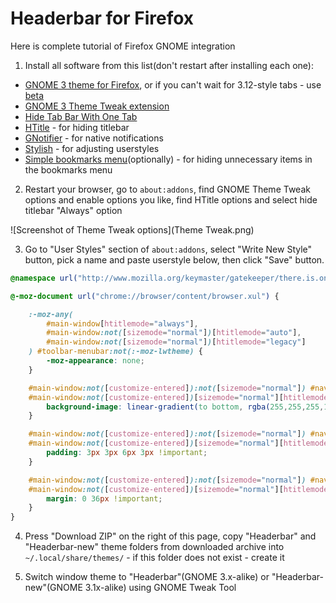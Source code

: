 # Headerbar for Firefox

Here is complete tutorial of Firefox GNOME integration

1. Install all software from this list(don't restart after installing each one):
 * [GNOME 3 theme for Firefox](https://addons.mozilla.org/firefox/addon/adwaita/), or if you can't wait for 3.12-style tabs - use [beta](https://github.com/gnome-integration-team/firefox-gnome/issues/241)
 * [GNOME 3 Theme Tweak extension](https://addons.mozilla.org/firefox/addon/gnome-theme-tweak/)
 * [Hide Tab Bar With One Tab](https://addons.mozilla.org/en-US/firefox/addon/hide-tab-bar-with-one-tab/)
 * [HTitle](https://addons.mozilla.org/firefox/addon/htitle/) - for hiding titlebar
 * [GNotifier](https://addons.mozilla.org/firefox/addon/gnotifier/) - for native notifications
 * [Stylish](https://addons.mozilla.org/firefox/addon/stylish/) - for adjusting userstyles
 * [Simple bookmarks menu](https://addons.mozilla.org/firefox/addon/simple-bookmarks-menu/)(optionally) - for hiding unnecessary items in the bookmarks menu

2. Restart your browser, go to <code>about:addons</code>, find GNOME Theme Tweak options and enable options you like, find HTitle options and select hide titlebar "Always" option

![Screenshot of Theme Tweak options](Theme Tweak.png)

3. Go to "User Styles" section of <code>about:addons</code>, select "Write New Style" button, pick a name and paste userstyle below, then click "Save" button.
```css
@namespace url("http://www.mozilla.org/keymaster/gatekeeper/there.is.only.xul");

@-moz-document url("chrome://browser/content/browser.xul") {

    :-moz-any(
        #main-window[htitlemode="always"],
        #main-window:not([sizemode="normal"])[htitlemode="auto"],
        #main-window:not([sizemode="normal"])[htitlemode="legacy"]
    ) #toolbar-menubar:not(:-moz-lwtheme) {
        -moz-appearance: none;
    }

    #main-window:not([customize-entered]):not([sizemode="normal"]) #navigator-toolbox:not(:-moz-lwtheme),
    #main-window:not([customize-entered])[sizemode="normal"][htitlemode="always"] #navigator-toolbox:not(:-moz-lwtheme) {
        background-image: linear-gradient(to bottom, rgba(255,255,255,1), rgba(255,255,255,0) 37px);
    }

    #main-window:not([customize-entered]):not([sizemode="normal"]) #navigator-toolbox:not(:-moz-lwtheme) #nav-bar,
    #main-window:not([customize-entered])[sizemode="normal"][htitlemode="always"] #navigator-toolbox:not(:-moz-lwtheme) #nav-bar {
        padding: 3px 3px 6px 3px !important;
    }

    #main-window:not([customize-entered]):not([sizemode="normal"]) #navigator-toolbox:not(:-moz-lwtheme) #urlbar,
    #main-window:not([customize-entered])[sizemode="normal"][htitlemode="always"] #navigator-toolbox:not(:-moz-lwtheme) #urlbar {
        margin: 0 36px !important;
    }
}
```

4. Press "Download ZIP" on the right of this page, copy "Headerbar" and "Headerbar-new" theme folders from downloaded archive into <code>~/.local/share/themes/</code> - if this folder does not exist - create it

5. Switch window theme to "Headerbar"(GNOME 3.x-alike) or "Headerbar-new"(GNOME 3.1x-alike) using GNOME Tweak Tool
